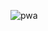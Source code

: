 ![pwa](https://user-images.githubusercontent.com/52837649/89746396-6cdbb680-da87-11ea-8f27-c74d3218aa61.gif)
